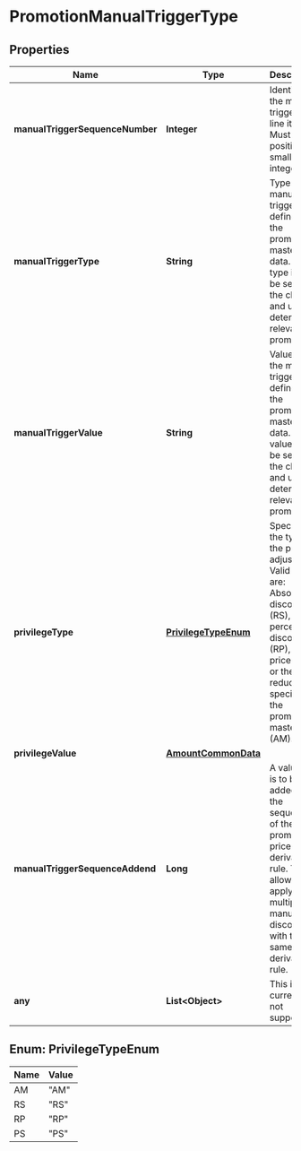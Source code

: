 # PromotionManualTriggerType

## Properties
Name | Type | Description | Notes
------------ | ------------- | ------------- | -------------
**manualTriggerSequenceNumber** | **Integer** | Identifies the manual trigger per line item. Must be a positive small integer. | 
**manualTriggerType** | **String** | Type of the manual trigger as defined in the promotion master data. This type is to be set by the client and used to determine relevant promotions. | 
**manualTriggerValue** | **String** | Value for the manual trigger as defined in the promotion master data. This value is to be set by the client and used to determine relevant promotions. | 
**privilegeType** | [**PrivilegeTypeEnum**](#PrivilegeTypeEnum) | Specifies the type of the price adjustment. Valid values are: Absolute discount (RS), percentage discount (RP), new price (PS) or the reduction specified in the promotion master data (AM).  | 
**privilegeValue** | [**AmountCommonData**](AmountCommonData.md) |  | 
**manualTriggerSequenceAddend** | **Long** | A value that is to be added to the sequence of the promotion price derivation rule. This allows to apply multiple manual discounts with the same price derivation rule.  | 
**any** | **List&lt;Object&gt;** | This is currently not supported. |  [optional]

<a name="PrivilegeTypeEnum"></a>
## Enum: PrivilegeTypeEnum
Name | Value
---- | -----
AM | &quot;AM&quot;
RS | &quot;RS&quot;
RP | &quot;RP&quot;
PS | &quot;PS&quot;
